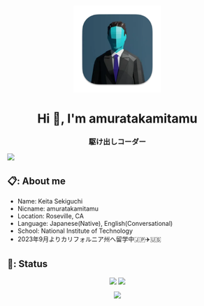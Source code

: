 <div align="center"><img height="200" src="icon.png" /></div>
<h1 align="center">Hi 👋, I'm amuratakamitamu</h1>
<h3 align="center">駆け出しコーダー</h3>
<a href="https://atcoder.jp/users/amuratakamitamu" target="_blank" title="amuratakamitamu"><img src="https://img.shields.io/endpoint?url=https%3A%2F%2Fatcoder-badges.now.sh%2Fapi%2Fatcoder%2Fjson%2Famuratakamitamu" /></a>

## 📋: About me
- Name: Keita Sekiguchi
- Nicname: amuratakamitamu
- Location: Roseville, CA
- Language: Japanese(Native), English(Conversational)
- School: National Institute of Technology
- 2023年9月よりカリフォルニア州へ留学中🇯🇵✈️🇺🇸

## 🥼: Status

<div align="center">
  <img align="center" src="https://github-readme-stats.vercel.app/api?username=amuratakamitamu&show_icons=true&count_private=true&theme=graywhite" />
  <img align="center" src="https://github-readme-stats.vercel.app/api/top-langs/?username=anuraghazra&layout=compact" height="195px" />
</div>

<p align="center">
  <img align="center" src="http://github-profile-summary-cards.vercel.app/api/cards/profile-details?username=amuratakamitamu&theme=graywhite" height="260px" />
</p>
